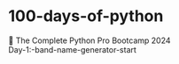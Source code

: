 # 100-days-of-python
🐍 The Complete Python Pro Bootcamp  2024
<br>
Day-1:-band-name-generator-start
